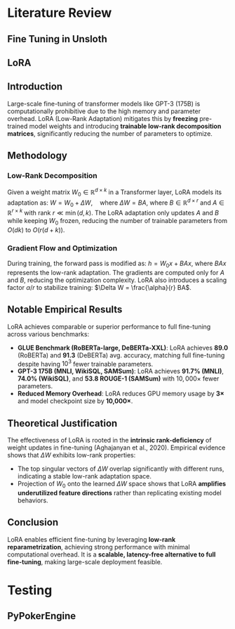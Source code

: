 # Literature Review

## Fine Tuning in Unsloth

## LoRA

## Introduction
Large-scale fine-tuning of transformer models like GPT-3 (175B) is computationally prohibitive due to the high memory and parameter overhead. LoRA (Low-Rank Adaptation) mitigates this by **freezing** pre-trained model weights and introducing **trainable low-rank decomposition matrices**, significantly reducing the number of parameters to optimize.

## Methodology
### Low-Rank Decomposition
Given a weight matrix $W_0 \in \mathbb{R}^{d \times k}$ in a Transformer layer, LoRA models its adaptation as:
$W = W_0 + \Delta W, \quad \text{where } \Delta W = BA$,
where $B \in \mathbb{R}^{d \times r}$ and $A \in \mathbb{R}^{r \times k}$ with rank $r \ll \min(d, k)$. The LoRA adaptation only updates $A$ and $B$ while keeping $W_0$ frozen, reducing the number of trainable parameters from $O(dk)$ to $O(r(d+k))$.

### Gradient Flow and Optimization
During training, the forward pass is modified as:
$h = W_0 x + BAx$,
where $BAx$ represents the low-rank adaptation. The gradients are computed only for $A$ and $B$, reducing the optimization complexity. LoRA also introduces a scaling factor $\alpha/r$ to stabilize training:
$\Delta W = \frac{\alpha}{r} BA$.

## Notable Empirical Results
LoRA achieves comparable or superior performance to full fine-tuning across various benchmarks:
- **GLUE Benchmark (RoBERTa-large, DeBERTa-XXL)**: LoRA achieves **89.0** (RoBERTa) and **91.3** (DeBERTa) avg. accuracy, matching full fine-tuning despite having $10^3$ fewer trainable parameters.
- **GPT-3 175B (MNLI, WikiSQL, SAMSum)**: LoRA achieves **91.7% (MNLI)**, **74.0% (WikiSQL)**, and **53.8 ROUGE-1 (SAMSum)** with $10,000\times$ fewer parameters.
- **Reduced Memory Overhead**: LoRA reduces GPU memory usage by **3×** and model checkpoint size by **10,000×**.

## Theoretical Justification
The effectiveness of LoRA is rooted in the **intrinsic rank-deficiency** of weight updates in fine-tuning (Aghajanyan et al., 2020). Empirical evidence shows that $\Delta W$ exhibits low-rank properties:
- The top singular vectors of $\Delta W$ overlap significantly with different runs, indicating a stable low-rank adaptation space.
- Projection of $W_0$ onto the learned $\Delta W$ space shows that LoRA **amplifies underutilized feature directions** rather than replicating existing model behaviors.

## Conclusion
LoRA enables efficient fine-tuning by leveraging **low-rank reparametrization**, achieving strong performance with minimal computational overhead. It is a **scalable, latency-free alternative to full fine-tuning**, making large-scale deployment feasible.



# Testing
## PyPokerEngine
